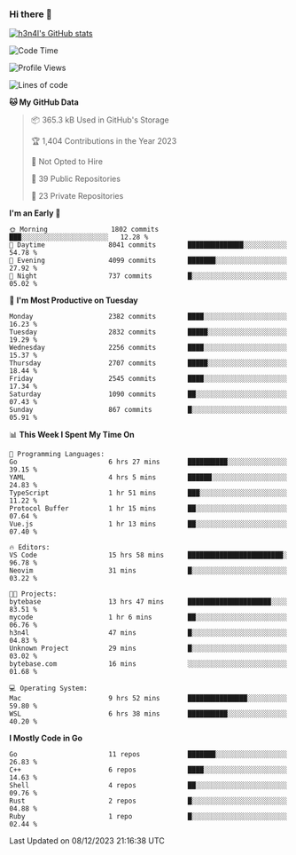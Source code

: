 ### Hi there 👋

[![h3n4l's GitHub stats](https://github-readme-stats.vercel.app/api?username=h3n4l&count_private=true&show_icons=true&theme=radical)](https://github.com/h3n4l/github-readme-stats)

<!--START_SECTION:waka-->
![Code Time](http://img.shields.io/badge/Code%20Time-1%2C763%20hrs%2059%20mins-blue)

![Profile Views](http://img.shields.io/badge/Profile%20Views-1-blue)

![Lines of code](https://img.shields.io/badge/From%20Hello%20World%20I%27ve%20Written-3.9%20million%20lines%20of%20code-blue)

**🐱 My GitHub Data** 

> 📦 365.3 kB Used in GitHub's Storage 
 > 
> 🏆 1,404 Contributions in the Year 2023
 > 
> 🚫 Not Opted to Hire
 > 
> 📜 39 Public Repositories 
 > 
> 🔑 23 Private Repositories 
 > 
**I'm an Early 🐤** 

```text
🌞 Morning                1802 commits        ███░░░░░░░░░░░░░░░░░░░░░░   12.28 % 
🌆 Daytime                8041 commits        ██████████████░░░░░░░░░░░   54.78 % 
🌃 Evening                4099 commits        ███████░░░░░░░░░░░░░░░░░░   27.92 % 
🌙 Night                  737 commits         █░░░░░░░░░░░░░░░░░░░░░░░░   05.02 % 
```
📅 **I'm Most Productive on Tuesday** 

```text
Monday                   2382 commits        ████░░░░░░░░░░░░░░░░░░░░░   16.23 % 
Tuesday                  2832 commits        █████░░░░░░░░░░░░░░░░░░░░   19.29 % 
Wednesday                2256 commits        ████░░░░░░░░░░░░░░░░░░░░░   15.37 % 
Thursday                 2707 commits        █████░░░░░░░░░░░░░░░░░░░░   18.44 % 
Friday                   2545 commits        ████░░░░░░░░░░░░░░░░░░░░░   17.34 % 
Saturday                 1090 commits        ██░░░░░░░░░░░░░░░░░░░░░░░   07.43 % 
Sunday                   867 commits         █░░░░░░░░░░░░░░░░░░░░░░░░   05.91 % 
```


📊 **This Week I Spent My Time On** 

```text
💬 Programming Languages: 
Go                       6 hrs 27 mins       ██████████░░░░░░░░░░░░░░░   39.15 % 
YAML                     4 hrs 5 mins        ██████░░░░░░░░░░░░░░░░░░░   24.83 % 
TypeScript               1 hr 51 mins        ███░░░░░░░░░░░░░░░░░░░░░░   11.22 % 
Protocol Buffer          1 hr 15 mins        ██░░░░░░░░░░░░░░░░░░░░░░░   07.64 % 
Vue.js                   1 hr 13 mins        ██░░░░░░░░░░░░░░░░░░░░░░░   07.40 % 

🔥 Editors: 
VS Code                  15 hrs 58 mins      ████████████████████████░   96.78 % 
Neovim                   31 mins             █░░░░░░░░░░░░░░░░░░░░░░░░   03.22 % 

🐱‍💻 Projects: 
bytebase                 13 hrs 47 mins      █████████████████████░░░░   83.51 % 
mycode                   1 hr 6 mins         ██░░░░░░░░░░░░░░░░░░░░░░░   06.76 % 
h3n4l                    47 mins             █░░░░░░░░░░░░░░░░░░░░░░░░   04.83 % 
Unknown Project          29 mins             █░░░░░░░░░░░░░░░░░░░░░░░░   03.02 % 
bytebase.com             16 mins             ░░░░░░░░░░░░░░░░░░░░░░░░░   01.68 % 

💻 Operating System: 
Mac                      9 hrs 52 mins       ███████████████░░░░░░░░░░   59.80 % 
WSL                      6 hrs 38 mins       ██████████░░░░░░░░░░░░░░░   40.20 % 
```

**I Mostly Code in Go** 

```text
Go                       11 repos            ███████░░░░░░░░░░░░░░░░░░   26.83 % 
C++                      6 repos             ████░░░░░░░░░░░░░░░░░░░░░   14.63 % 
Shell                    4 repos             ██░░░░░░░░░░░░░░░░░░░░░░░   09.76 % 
Rust                     2 repos             █░░░░░░░░░░░░░░░░░░░░░░░░   04.88 % 
Ruby                     1 repo              █░░░░░░░░░░░░░░░░░░░░░░░░   02.44 % 
```




 Last Updated on 08/12/2023 21:16:38 UTC
<!--END_SECTION:waka-->

